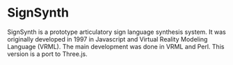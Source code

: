 # SignSynth

SignSynth is a prototype articulatory sign language synthesis system.
It was originally developed in 1997 in Javascript and Virtual Reality
Modeling Language (VRML).  The main development was done in VRML and
Perl.  This version is a port to Three.js.

